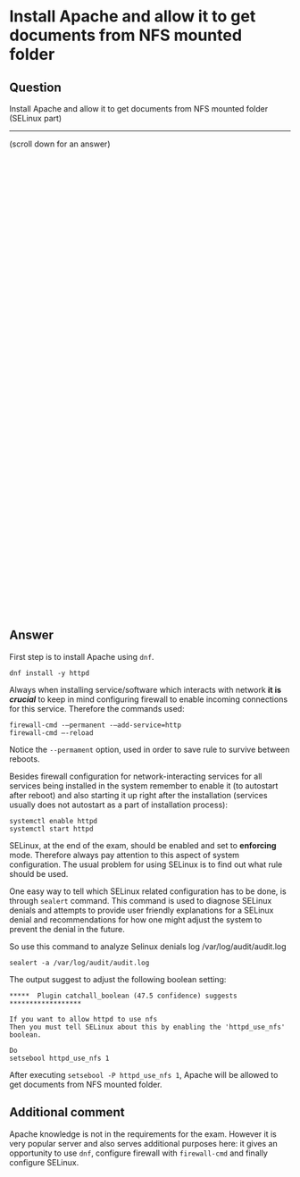 # Install Apache and allow it to get documents from NFS mounted folder 
## Question
Install Apache and allow it to get documents from NFS mounted folder (SELinux part)
***
(scroll down for an answer)

<br/><br/><br/><br/><br/><br/><br/><br/><br/><br/><br/><br/><br/><br/><br/><br/><br/><br/><br/><br/><br/><br/><br/><br/>
<br/><br/><br/><br/><br/><br/><br/><br/><br/><br/><br/><br/><br/><br/><br/><br/><br/><br/><br/><br/><br/><br/><br/><br/>

## Answer
First step is to install Apache using `dnf`.
```
dnf install -y httpd
```

Always when installing service/software which interacts with network **it is *crucial*** to keep in mind configuring firewall to enable incoming connections for this service. Therefore the commands used:
```
firewall-cmd -–permanent -–add-service=http
firewall-cmd –-reload
```
Notice the `--permament` option, used in order to save rule to survive between reboots.

Besides firewall configuration for network-interacting services for all services being installed in the system remember to enable it (to autostart after reboot) and also starting it up right after the installation (services usually does not autostart as a part of installation process):
```
systemctl enable httpd
systemctl start httpd
```

SELinux, at the end of the exam, should be enabled and set to **enforcing** mode. Therefore always pay attention to this aspect of system configuration. The usual problem for using SELinux is to find out what rule should be used. 

One easy way to tell which SELinux related configuration has to be done, is through `sealert` command. This command is used to diagnose SELinux denials and attempts to provide user friendly explanations for a SELinux denial  and  recommendations for how one might adjust the system to prevent the denial in the future.

So use this command to analyze Selinux denials log /var/log/audit/audit.log
```
sealert -a /var/log/audit/audit.log
```

The output suggest to adjust the following boolean setting:
```
*****  Plugin catchall_boolean (47.5 confidence) suggests   ******************

If you want to allow httpd to use nfs
Then you must tell SELinux about this by enabling the 'httpd_use_nfs' boolean.

Do
setsebool httpd_use_nfs 1
```

After executing `setsebool -P httpd_use_nfs 1`, Apache will be allowed to get documents from NFS mounted folder.

## Additional comment
Apache knowledge is not in the requirements for the exam. However it is very popular server and also serves additional purposes here: it gives an opportunity to use `dnf`, configure firewall with `firewall-cmd` and finally configure SELinux.
